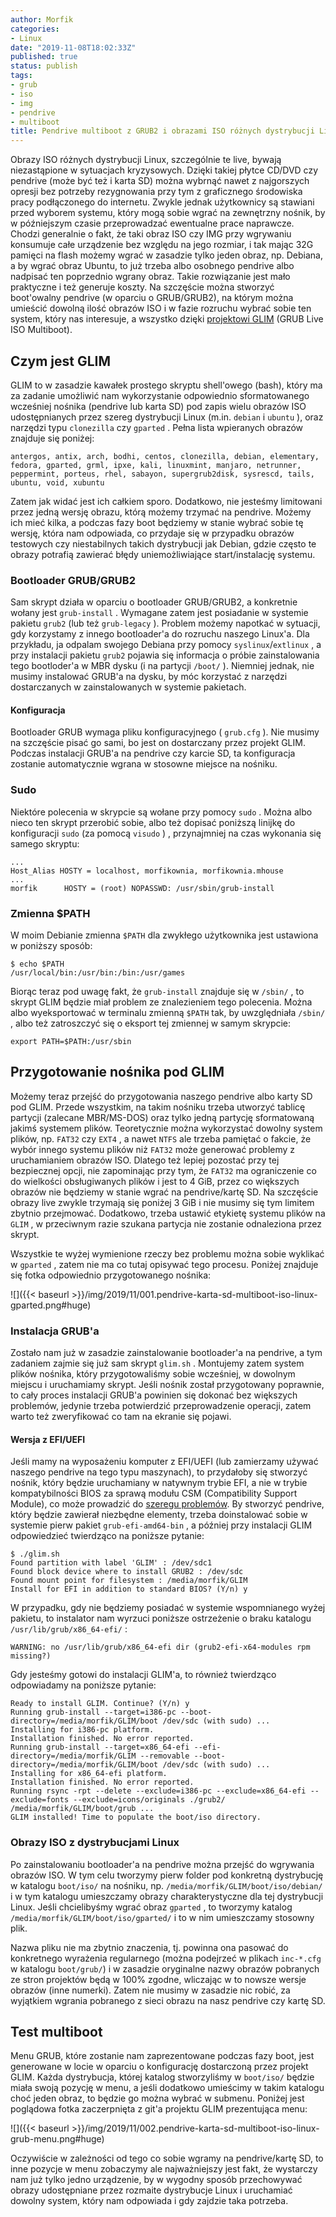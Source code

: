 ```yaml
---
author: Morfik
categories:
- Linux
date: "2019-11-08T18:02:33Z"
published: true
status: publish
tags:
- grub
- iso
- img
- pendrive
- multiboot
title: Pendrive multiboot z GRUB2 i obrazami ISO różnych dystrybucji Linux
---
```


Obrazy ISO różnych dystrybucji Linux, szczególnie te live, bywają niezastąpione w sytuacjach
kryzysowych. Dzięki takiej płytce CD/DVD czy pendrive (może być też i karta SD) można wybrnąć nawet
z najgorszych opresji bez potrzeby rezygnowania przy tym z graficznego środowiska pracy
podłączonego do internetu. Zwykle jednak użytkownicy są stawiani przed wyborem systemu, który mogą
sobie wgrać na zewnętrzny nośnik, by w późniejszym czasie przeprowadzać ewentualne prace naprawcze.
Chodzi generalnie o fakt, że taki obraz ISO czy IMG przy wgrywaniu konsumuje całe urządzenie bez
względu na jego rozmiar, i tak mając 32G pamięci na flash możemy wgrać w zasadzie tylko jeden
obraz, np. Debiana, a by wgrać obraz Ubuntu, to już trzeba albo osobnego pendrive albo nadpisać ten
poprzednio wgrany obraz. Takie rozwiązanie jest mało praktyczne i też generuje koszty. Na szczęście
można stworzyć boot'owalny pendrive (w oparciu o GRUB/GRUB2), na którym można umieścić dowolną
ilość obrazów ISO i w fazie rozruchu wybrać sobie ten system, który nas interesuje, a wszystko
dzięki [projektowi GLIM][1] (GRUB Live ISO Multiboot).

<!--more-->
## Czym jest GLIM

GLIM to w zasadzie kawałek prostego skryptu shell'owego (bash), który ma za zadanie umożliwić nam
wykorzystanie odpowiednio sformatowanego wcześniej nośnika (pendrive lub karta SD) pod zapis wielu
obrazów ISO udostępnianych przez szereg dystrybucji Linux (m.in. `debian` i `ubuntu` ), oraz
narzędzi typu `clonezilla` czy `gparted` . Pełna lista wpieranych obrazów znajduje się poniżej:

    antergos, antix, arch, bodhi, centos, clonezilla, debian, elementary,
    fedora, gparted, grml, ipxe, kali, linuxmint, manjaro, netrunner,
    peppermint, porteus, rhel, sabayon, supergrub2disk, sysrescd, tails,
    ubuntu, void, xubuntu

Zatem jak widać jest ich całkiem sporo. Dodatkowo, nie jesteśmy limitowani przez jedną wersję
obrazu, którą możemy trzymać na pendrive. Możemy ich mieć kilka, a podczas fazy boot będziemy w
stanie wybrać sobie tę wersję, która nam odpowiada, co przydaje się w przypadku obrazów testowych
czy niestabilnych takich dystrybucji jak Debian, gdzie często te obrazy potrafią zawierać błędy
uniemożliwiające start/instalację systemu.

### Bootloader GRUB/GRUB2

Sam skrypt działa w oparciu o bootloader GRUB/GRUB2, a konkretnie wołany jest `grub-install` .
Wymagane zatem jest posiadanie w systemie pakietu `grub2` (lub też `grub-legacy` ). Problem możemy
napotkać w sytuacji, gdy korzystamy z innego bootloader'a do rozruchu naszego Linux'a. Dla
przykładu, ja odpalam swojego Debiana przy pomocy `syslinux`/`extlinux` , a przy instalacji pakietu
`grub2` pojawia się informacja o próbie zainstalowania tego bootloder'a w MBR dysku (i na partycji
`/boot/` ). Niemniej jednak, nie musimy instalować GRUB'a na dysku, by móc korzystać z narzędzi
dostarczanych w zainstalowanych w systemie pakietach.

#### Konfiguracja

Bootloader GRUB wymaga pliku konfiguracyjnego ( `grub.cfg` ). Nie musimy na szczęście pisać go sami,
bo jest on dostarczany przez projekt GLIM. Podczas instalacji GRUB'a na pendrive czy karcie SD, ta
konfiguracja zostanie automatycznie wgrana w stosowne miejsce na nośniku.

### Sudo

Niektóre polecenia w skrypcie są wołane przy pomocy `sudo` . Można albo nieco ten skrypt przerobić
sobie, albo też dopisać poniższą linijkę do konfiguracji `sudo` (za pomocą `visudo` ) ,
przynajmniej na czas wykonania się samego skryptu:

    ...
    Host_Alias HOSTY = localhost, morfikownia, morfikownia.mhouse
    ...
    morfik      HOSTY = (root) NOPASSWD: /usr/sbin/grub-install

### Zmienna $PATH

W moim Debianie zmienna `$PATH` dla zwykłego użytkownika jest ustawiona w poniższy sposób:

    $ echo $PATH
    /usr/local/bin:/usr/bin:/bin:/usr/games

Biorąc teraz pod uwagę fakt, że `grub-install` znajduje się w `/sbin/` , to skrypt GLIM będzie miał
problem ze znalezieniem tego polecenia. Można albo wyeksportować w terminalu zmienną `$PATH` tak,
by uwzględniała `/sbin/` , albo też zatroszczyć się o eksport tej zmiennej w samym skrypcie:

    export PATH=$PATH:/usr/sbin

## Przygotowanie nośnika pod GLIM

Możemy teraz przejść do przygotowania naszego pendrive albo karty SD pod GLIM. Przede wszystkim, na
takim nośniku trzeba utworzyć tablicę partycji (zalecane MBR/MS-DOS) oraz tylko jedną partycję
sformatowaną jakimś systemem plików. Teoretycznie można wykorzystać dowolny system plików, np.
`FAT32` czy `EXT4` , a nawet `NTFS` ale trzeba pamiętać o fakcie, że wybór innego systemu plików
niż `FAT32` może generować problemy z uruchamianiem obrazów ISO. Dlatego też lepiej pozostać przy
tej bezpiecznej opcji, nie zapominając przy tym, że `FAT32` ma ograniczenie co do wielkości
obsługiwanych plików  i jest to 4 GiB, przez co większych obrazów nie będziemy w stanie wgrać na
pendrive/kartę SD. Na szczęście obrazy live zwykle trzymają się poniżej 3 GiB i nie musimy się tym
limitem zbytnio przejmować. Dodatkowo, trzeba ustawić etykietę systemu plików na `GLIM` , w
przeciwnym razie szukana partycja nie zostanie odnaleziona przez skrypt.

Wszystkie te wyżej wymienione rzeczy bez problemu można sobie wyklikać w `gparted` , zatem nie ma
co tutaj opisywać tego procesu. Poniżej znajduje się fotka odpowiednio przygotowanego nośnika:

![]({{< baseurl >}}/img/2019/11/001.pendrive-karta-sd-multiboot-iso-linux-gparted.png#huge)

### Instalacja GRUB'a

Zostało nam już w zasadzie zainstalowanie bootloader'a na pendrive, a tym zadaniem zajmie się już
sam skrypt `glim.sh` . Montujemy zatem system plików nośnika, który przygotowaliśmy sobie wcześniej,
w dowolnym miejscu i uruchamiamy skrypt. Jeśli nośnik został przygotowany poprawnie, to cały proces
instalacji GRUB'a powinien się dokonać bez większych problemów, jedynie trzeba potwierdzić
przeprowadzenie operacji, zatem warto też zweryfikować co tam na ekranie się pojawi.

#### Wersja z EFI/UEFI

Jeśli mamy na wyposażeniu komputer z EFI/UEFI (lub zamierzamy używać naszego pendrive na tego typu
maszynach), to przydałoby się stworzyć nośnik, który będzie uruchamiany w natywnym trybie EFI, a
nie w trybie kompatybilności BIOS za sprawą modułu CSM (Compatibility Support Module), co może
prowadzić do [szeregu problemów][2]. By stworzyć pendrive, który będzie zawierał niezbędne elementy,
trzeba doinstalować sobie w systemie pierw pakiet `grub-efi-amd64-bin` , a później przy instalacji
GLIM odpowiedzieć twierdząco na poniższe pytanie:

    $ ./glim.sh
    Found partition with label 'GLIM' : /dev/sdc1
    Found block device where to install GRUB2 : /dev/sdc
    Found mount point for filesystem : /media/morfik/GLIM
    Install for EFI in addition to standard BIOS? (Y/n) y

W przypadku, gdy nie będziemy posiadać w systemie wspomnianego wyżej pakietu, to instalator nam
wyrzuci poniższe ostrzeżenie o braku katalogu `/usr/lib/grub/x86_64-efi/` :

    WARNING: no /usr/lib/grub/x86_64-efi dir (grub2-efi-x64-modules rpm missing?)

Gdy jesteśmy gotowi do instalacji GLIM'a, to również twierdząco odpowiadamy na poniższe pytanie:

    Ready to install GLIM. Continue? (Y/n) y
    Running grub-install --target=i386-pc --boot-directory=/media/morfik/GLIM/boot /dev/sdc (with sudo) ...
    Installing for i386-pc platform.
    Installation finished. No error reported.
    Running grub-install --target=x86_64-efi --efi-directory=/media/morfik/GLIM --removable --boot-directory=/media/morfik/GLIM/boot /dev/sdc (with sudo) ...
    Installing for x86_64-efi platform.
    Installation finished. No error reported.
    Running rsync -rpt --delete --exclude=i386-pc --exclude=x86_64-efi --exclude=fonts --exclude=icons/originals ./grub2/ /media/morfik/GLIM/boot/grub ...
    GLIM installed! Time to populate the boot/iso directory.

### Obrazy ISO z dystrybucjami Linux

Po zainstalowaniu bootloader'a na pendrive można przejść do wgrywania obrazów ISO. W tym celu
tworzymy pierw folder pod konkretną dystrybucję w katalogu `boot/iso/` na nośniku, np.
`/media/morfik/GLIM/boot/iso/debian/` i w tym katalogu umieszczamy obrazy charakterystyczne dla tej
dystrybucji Linux. Jeśli chcielibyśmy wgrać obraz `gparted` , to tworzymy katalog
`/media/morfik/GLIM/boot/iso/gparted/` i to w nim umieszczamy stosowny plik.

Nazwa pliku nie ma zbytnio znaczenia, tj. powinna ona pasować do konkretnego wyrażenia regularnego
(można podejrzeć w plikach `inc-*.cfg` w katalogu `boot/grub/`) i w zasadzie oryginalne nazwy
obrazów pobranych ze stron projektów będą w 100% zgodne, wliczając w to nowsze wersje obrazów (inne
numerki). Zatem nie musimy w zasadzie nic robić, za wyjątkiem wgrania pobranego z sieci obrazu na
nasz pendrive czy kartę SD.

## Test multiboot

Menu GRUB, które zostanie nam zaprezentowane podczas fazy boot, jest generowane w locie w oparciu o
konfigurację dostarczoną przez projekt GLIM. Każda dystrybucja, której katalog stworzyliśmy w
`boot/iso/` będzie miała swoją pozycję w menu, a jeśli dodatkowo umieścimy w takim katalogu choć
jeden obraz, to będzie go można wybrać w submenu. Poniżej jest poglądowa fotka zaczerpnięta z git'a
projektu GLIM prezentująca menu:

![]({{< baseurl >}}/img/2019/11/002.pendrive-karta-sd-multiboot-iso-linux-grub-menu.png#huge)

Oczywiście w zależności od tego co sobie wgramy na pendrive/kartę SD, to inne pozycje w menu
zobaczymy ale najważniejszy jest fakt, że wystarczy nam już tylko jedno urządzenie, by w wygodny
sposób przechowywać obrazy udostępniane przez rozmaite dystrybucje Linux i uruchamiać dowolny
system, który nam odpowiada i gdy zajdzie taka potrzeba.


[1]: https://github.com/thias/glim
[2]: https://www.rodsbooks.com/efi-bootloaders/csm-good-bad-ugly.html
